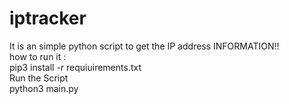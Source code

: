 # iptracker
It is an simple python script to get the IP address  INFORMATION!!
<br>
how to run it :<br>
pip3 install -r requiuirements.txt
<br>
Run the Script
<br>
python3 main.py
<br>
